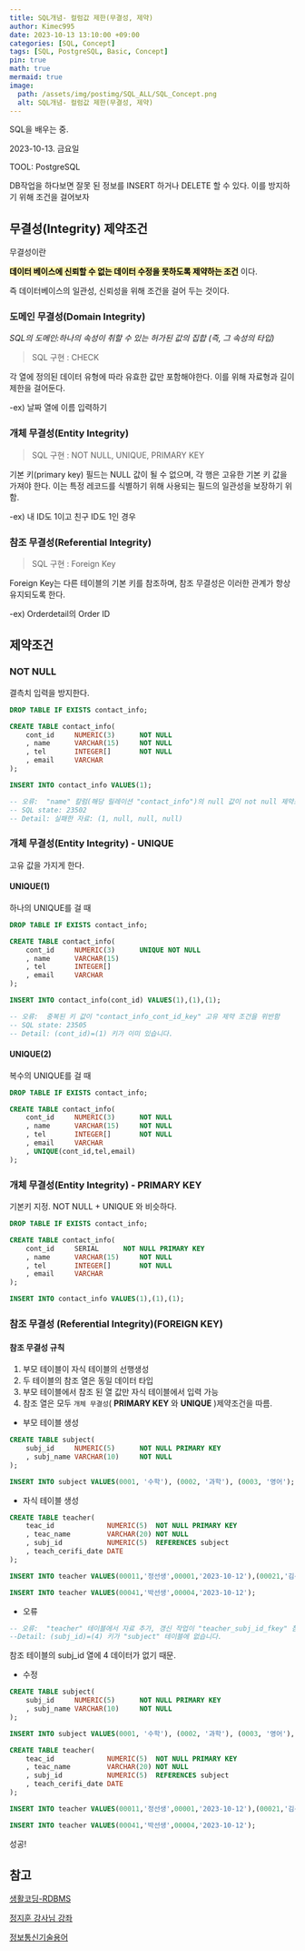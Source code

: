 ```yaml
---
title: SQL개념- 컬럼값 제한(무결성, 제약)
author: Kimec995
date: 2023-10-13 13:10:00 +09:00
categories: [SQL, Concept]
tags: [SQL, PostgreSQL, Basic, Concept]
pin: true
math: true
mermaid: true
image: 
  path: /assets/img/postimg/SQL_ALL/SQL_Concept.png
  alt: SQL개념- 컬럼값 제한(무결성, 제약)
---
```


SQL을 배우는 중.

2023-10-13. 금요일

TOOL: PostgreSQL

DB작업을 하다보면 잘못 된 정보를 INSERT 하거나 DELETE 할 수 있다. 이를 방지하기 위해 조건을 걸어보자

## 무결성(Integrity) 제약조건

무결성이란 

<span style="color:black; background-color:#fff5b1;">**데이터 베이스에 신뢰할 수 없는 데이터 수정을 못하도록 제약하는 조건**</span> 이다.

즉 데이터베이스의 일관성, 신뢰성을 위해 조건을 걸어 두는 것이다. 

### 도메인 무결성(Domain Integrity)

*SQL의 도메인:하나의 속성이 취할 수 있는 허가된 값의 집합 (즉, 그 속성의 타입)*

> SQL 구현 : CHECK

각 열에 정의된 데이터 유형에 따라 유효한 값만 포함해야한다. 이를 위해 자료형과 길이 제한을 걸어둔다.

-ex) 날짜 열에 이름 입력하기

### 개체 무결성(Entity Integrity)

> SQL 구현 : NOT NULL, UNIQUE, PRIMARY KEY

기본 키(primary key) 필드는 NULL 값이 될 수 없으며, 각 행은 고유한 기본 키 값을 가져야 한다. 이는 특정 레코드를 식별하기 위해 사용되는 필드의 일관성을 보장하기 위함.

-ex) 내 ID도 1이고 친구 ID도 1인 경우

### 참조 무결성(Referential Integrity)

> SQL 구현 : Foreign Key

Foreign Key는 다른 테이블의 기본 키를 참조하며, 참조 무결성은 이러한 관계가 항상 유지되도록 한다.

-ex) Orderdetail의 Order ID

## 제약조건

### NOT NULL

결측치 입력을 방지한다.

```sql
DROP TABLE IF EXISTS contact_info;

CREATE TABLE contact_info(
	cont_id		NUMERIC(3)		NOT NULL
	, name		VARCHAR(15)		NOT NULL
	, tel		INTEGER[]		NOT NULL
	, email		VARCHAR
);

INSERT INTO contact_info VALUES(1);
```

```sql
-- 오류:  "name" 칼럼(해당 릴레이션 "contact_info")의 null 값이 not null 제약조건을 위반했습니다.
-- SQL state: 23502
-- Detail: 실패한 자료: (1, null, null, null)
```

### 개체 무결성(Entity Integrity) - UNIQUE

고유 값을 가지게 한다.


#### UNIQUE(1)

하나의 UNIQUE를 걸 때

```sql
DROP TABLE IF EXISTS contact_info;

CREATE TABLE contact_info(
	cont_id		NUMERIC(3)		UNIQUE NOT NULL
	, name		VARCHAR(15)
	, tel		INTEGER[]
	, email		VARCHAR
);

INSERT INTO contact_info(cont_id) VALUES(1),(1),(1);
```

```sql
-- 오류:  중복된 키 값이 "contact_info_cont_id_key" 고유 제약 조건을 위반함
-- SQL state: 23505
-- Detail: (cont_id)=(1) 키가 이미 있습니다.
```

#### UNIQUE(2)

복수의 UNIQUE를 걸 때

```sql
DROP TABLE IF EXISTS contact_info;

CREATE TABLE contact_info(
	cont_id		NUMERIC(3)		NOT NULL
	, name		VARCHAR(15)		NOT NULL
	, tel		INTEGER[]		NOT NULL
	, email		VARCHAR
	, UNIQUE(cont_id,tel,email)
);
```

### 개체 무결성(Entity Integrity) - PRIMARY KEY

기본키 지정. NOT NULL + UNIQUE 와 비슷하다.


```sql
DROP TABLE IF EXISTS contact_info;

CREATE TABLE contact_info(
	cont_id		SERIAL		NOT NULL PRIMARY KEY
	, name		VARCHAR(15)		NOT NULL
	, tel		INTEGER[]		NOT NULL
	, email		VARCHAR
);

INSERT INTO contact_info VALUES(1),(1),(1);
```

### 참조 무결성 (Referential Integrity)(FOREIGN KEY)

#### 참조 무결성 규칙

1. 부모 테이블이 자식 테이블의 선행생성
2. 두 테이블의 참조 열은 동일 데이터 타입
3. 부모 테이블에서 참조 된 열 값만 자식 테이블에서 입력 가능
4. 참조 열은 모두 `개체 무결성`( **PRIMARY KEY**  와 **UNIQUE** )제약조건을 따름.

- 부모 테이블 생성

```sql
CREATE TABLE subject(
	subj_id		NUMERIC(5)		NOT NULL PRIMARY KEY
	, subj_name	VARCHAR(10)		NOT NULL
);

INSERT INTO subject VALUES(0001, '수학'), (0002, '과학'), (0003, '영어');
```

- 자식 테이블 생성

```sql
CREATE TABLE teacher(
	teac_id				NUMERIC(5)	NOT NULL PRIMARY KEY
	, teac_name			VARCHAR(20)	NOT NULL
	, subj_id			NUMERIC(5)	REFERENCES subject
	, teach_cerifi_date	DATE
);

INSERT INTO teacher VALUES(00011,'정선생',00001,'2023-10-12'),(00021,'김선생',00002,'2023-10-12'),(00031,'이선생',00003,'2023-10-12');

INSERT INTO teacher VALUES(00041,'박선생',00004,'2023-10-12');
```

- 오류

```sql
-- 오류:  "teacher" 테이블에서 자료 추가, 갱신 작업이 "teacher_subj_id_fkey" 참조키(foreign key) 제약 조건을 위배했습니다/SQL state: 23503
--Detail: (subj_id)=(4) 키가 "subject" 테이블에 없습니다.
```

참조 테이블의 subj_id 열에 4 데이터가 없기 때문.

- 수정

```sql
CREATE TABLE subject(
	subj_id		NUMERIC(5)		NOT NULL PRIMARY KEY
	, subj_name	VARCHAR(10)		NOT NULL
);

INSERT INTO subject VALUES(0001, '수학'), (0002, '과학'), (0003, '영어'), (0004, '국어');

CREATE TABLE teacher(
	teac_id				NUMERIC(5)	NOT NULL PRIMARY KEY
	, teac_name			VARCHAR(20)	NOT NULL
	, subj_id			NUMERIC(5)	REFERENCES subject
	, teach_cerifi_date	DATE
);

INSERT INTO teacher VALUES(00011,'정선생',00001,'2023-10-12'),(00021,'김선생',00002,'2023-10-12'),(00031,'이선생',00003,'2023-10-12');

INSERT INTO teacher VALUES(00041,'박선생',00004,'2023-10-12');
```

성공!

## 참고
[생활코딩-RDBMS](https://opentutorials.org/module/4134)

[정지훈 강사님 강좌](https://dschloe.github.io/)

[정보통신기술용어](http://www.ktword.co.kr/test/view/view.php?m_temp1=610)